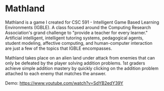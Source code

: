 Mathland
=========
Mathland is a game I created for CSC 591 - Intelligent Game Based Learning Environments (IGBLE). A class focused around the Computing Research Association's grand challenge to "provide a teacher for every learner." Artificial intelligent, intelligent tutoring systems, pedagogical agents, student modeling, affective computing, and human-computer interaction are just a few of the topics that IGBLE encompasses.

Mathland takes place on an alien land under attack from enemies that can only be defeated by the player solving addition problems. 1st graders achieve simple addition mastery by quickly clicking on the addition problem attached to each enemy that matches the answer.

Demo: https://www.youtube.com/watch?v=SdYB2edY39Y
